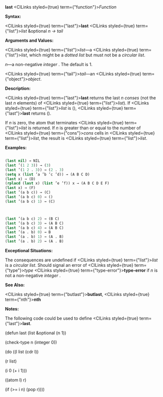 **last** <ClLinks styled={true} term={"function"}><i>Function</i></ClLinks> 



**Syntax:** 



<ClLinks styled={true} term={"last"}><b>last</b></ClLinks> <ClLinks styled={true} term={"list"}><i>list</i></ClLinks> &amp;optional *n → tail* 



**Arguments and Values:** 



<ClLinks styled={true} term={"list"}><i>list</i></ClLinks>—a <ClLinks styled={true} term={"list"}><i>list</i></ClLinks>, which might be a *dotted list* but must not be a *circular list*. 



*n*—a non-negative *integer* . The default is 1. 



<ClLinks styled={true} term={"tail"}><i>tail</i></ClLinks>—an <ClLinks styled={true} term={"object"}><i>object</i></ClLinks>. 



**Description:** 



<ClLinks styled={true} term={"last"}><b>last</b></ClLinks> returns the last *n conses* (not the last *n* elements) of <ClLinks styled={true} term={"list"}><i>list</i></ClLinks>). If <ClLinks styled={true} term={"list"}><i>list</i></ClLinks> is (), <ClLinks styled={true} term={"last"}><b>last</b></ClLinks> returns (). 



If *n* is zero, the atom that terminates <ClLinks styled={true} term={"list"}><i>list</i></ClLinks> is returned. If *n* is greater than or equal to the number of <ClLinks styled={true} term={"cons"}><i>cons</i></ClLinks> cells in <ClLinks styled={true} term={"list"}><i>list</i></ClLinks>, the result is <ClLinks styled={true} term={"list"}><i>list</i></ClLinks>. 



**Examples:**
```lisp

(last nil) → NIL 
(last ’(1 2 3)) → (3) 
(last ’(1 2 . 3)) → (2 . 3) 
(setq x (list ’a ’b ’c ’d)) → (A B C D) 
(last x) → (D) 
(rplacd (last x) (list ’e ’f)) x → (A B C D E F) 
(last x) → (F) 
(last ’(a b c)) → (C) 
(last ’(a b c) 0) → () 
(last ’(a b c) 1) → (C) 



(last ’(a b c) 2) → (B C) 
(last ’(a b c) 3) → (A B C) 
(last ’(a b c) 4) → (A B C) 
(last ’(a . b) 0) → B 
(last ’(a . b) 1) → (A . B) 
(last ’(a . b) 2) → (A . B) 

```
**Exceptional Situations:** 



The consequences are undefined if <ClLinks styled={true} term={"list"}><i>list</i></ClLinks> is a *circular list*. Should signal an error of <ClLinks styled={true} term={"type"}><i>type</i></ClLinks> <ClLinks styled={true} term={"type-error"}><b>type-error</b></ClLinks> if *n* is not a non-negative *integer* . 



**See Also:** 



<ClLinks styled={true} term={"butlast"}><b>butlast</b></ClLinks>, <ClLinks styled={true} term={"nth"}><b>nth</b></ClLinks> 



**Notes:** 



The following code could be used to define <ClLinks styled={true} term={"last"}><b>last</b></ClLinks>. 



(defun last (list &amp;optional (n 1)) 



(check-type n (integer 0)) 



(do ((l list (cdr l)) 



(r list) 



(i 0 (+ i 1))) 



((atom l) r) 



(if (&gt;= i n) (pop r)))) 



